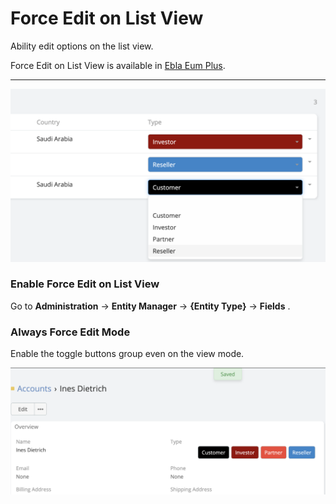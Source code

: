 # Force Edit on List View

Ability edit options on the list view.

Force Edit on List View is available in [Ebla Eum Plus](https://www.eblasoft.com.tr/espocrm-extension-page/espocrm-enum-plus).

---

![Show As Button](../../_static/images/extensions/enum-plus/show-as-button.png)

### Enable Force Edit on List View

Go to **Administration** -> **Entity Manager** -> **{Entity Type}** -> **Fields** .

### Always Force Edit Mode 

Enable the toggle buttons group even on the view mode.

![Always Force Edit Mode](../../_static/images/extensions/enum-plus/always-force-edit-mode.png)